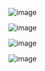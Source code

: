 ![image](https://github.com/WCARL12/SuperSimpleDev_Javascript_Course/assets/139624156/247964a3-7b46-4314-911d-f881b8fb68d4)

![image](https://github.com/WCARL12/SuperSimpleDev_Javascript_Course/assets/139624156/bafdb0bf-004f-4c2e-bace-6f260edcbddd)

![image](https://github.com/WCARL12/SuperSimpleDev_Javascript_Course/assets/139624156/27690aab-37a4-453a-89e4-85f5ea49e9c5)

![image](https://github.com/WCARL12/SuperSimpleDev_Javascript_Course/assets/139624156/5dccc3fe-cd1a-41d8-b441-d49dcd0802f5)
